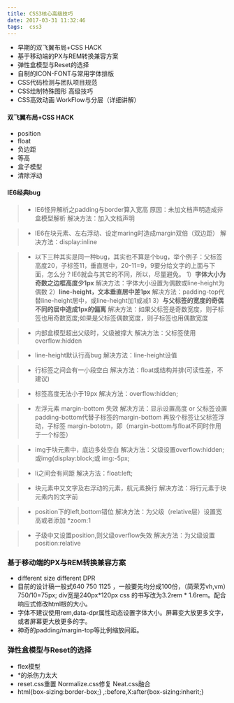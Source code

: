 ```yaml
---
title: CSS3核心高级技巧
date: 2017-03-31 11:32:46
tags:  css3
---
```


* 早期的双飞翼布局+CSS HACK
* 基于移动端的PX与REM转换兼容方案
* 弹性盒模型与Reset的选择
* 自制的ICON-FONT与常用字体排版
* CSS代码检测与团队项目规范
* CSS绘制特殊图形 高级技巧
* CSS高效动画 WorkFlow与分层（详细讲解）

#### 双飞翼布局+CSS HACK
* position
* float 
* 负边距
* 等高
* 盒子模型
* 清除浮动 

<!--more-->
#### IE6经典bug
>* IE6怪异解析之padding与border算入宽高 
 原因：未加文档声明造成非盒模型解析 
 解决方法：加入文档声明<!doctype html> 
 
>* IE6在块元素、左右浮动、设定maring时造成margin双倍（双边距） 
解决方法：display:inline 

>* 以下三种其实是同一种bug，其实也不算是个bug，举个例子：父标签高度20，子标签11，垂直居中，20-11=9，9要分给文字的上面与下面，怎么分？IE6就会与其它的不同，所以，尽量避免。 
1）**字体大小为奇数之边框高度少1px**
解决方法：字体大小设置为偶数或line-height为偶数 
2）**line-height，文本垂直居中差1px** 
解决方法：padding-top代替line-height居中，或line-height加1或减1 
3）**与父标签的宽度的奇偶不同的居中造成1px的偏离**
解决方法：如果父标签是奇数宽度，则子标签也用奇数宽度;如果是父标签偶数宽度，则子标签也用偶数宽度  
  
>* 内部盒模型超出父级时，父级被撑大 
解决方法：父标签使用overflow:hidden 

>* line-height默认行高bug
解决方法：line-height设值 

>* 行标签之间会有一小段空白
解决方法：float或结构并排(可读性差，不建议)

>* 标签高度无法小于19px
解决方法：overflow:hidden;

>* 左浮元素 margin-bottom 失效
解决方法：显示设置高度 or 父标签设置 padding-bottom代替子标签的margin-bottom 再放个标签让父标签浮动，子标签
margin-bototm，即（margin-bottom与float不同时作用于一个标签）

>* img于块元素中，底边多处空白
解决方法：父级设置overflow:hidden;或img{display:block;或 img:-5px;

>* li之间会有间距
解决方法：float:left;

>* 块元素中又文字及右浮动的元素，航元素换行
解决方法：将行元素于块元素内的文字前

>* position下的left,bottom错位 
解决方法：为父级（relative层）设置宽高或者添加 *zoom:1

>* 子级中又设置position,则父级overflow失效
解决方法：为父级设置position:relative

### 基于移动端的PX与REM转换兼容方案
* different size  different DPR
* 目前的设计稿一般式640 750 1125 ，一般要先均分成100份，（简荣芳vh,vm）750/10=75px; div宽是240px*120px  css
的书写改为3.2rem * 1.6rem。配合响应式修改html根的大小。
* 字体不建议使用rem,data-dpr属性动态设置字体大小。屏幕变大放更多文字，或者屏幕更大放更多的字。
* 神奇的padding/margin-top等比例缩放间距。

### 弹性盒模型与Reset的选择
* flex模型
* *的杀伤力太大
* reset.css重置 Normalize.css修复 Neat.css融合
* html{box-sizing:border-box;}
   *,*:before,X:after{box-sizing:inherit;}


